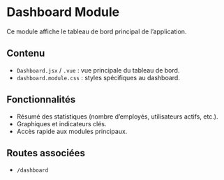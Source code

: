 # Dashboard Module

Ce module affiche le tableau de bord principal de l’application.

## Contenu
- `Dashboard.jsx` / `.vue` : vue principale du tableau de bord.
- `dashboard.module.css` : styles spécifiques au dashboard.

## Fonctionnalités
- Résumé des statistiques (nombre d’employés, utilisateurs actifs, etc.).
- Graphiques et indicateurs clés.
- Accès rapide aux modules principaux.

## Routes associées
- `/dashboard`
